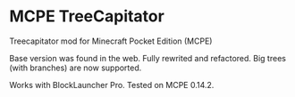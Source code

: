# MCPE TreeCapitator
Treecapitator mod for Minecraft Pocket Edition (MCPE)

Base version was found in the web. Fully rewrited and refactored. 
Big trees (with branches) are now supported.

Works with BlockLauncher Pro.
Tested on MCPE 0.14.2.